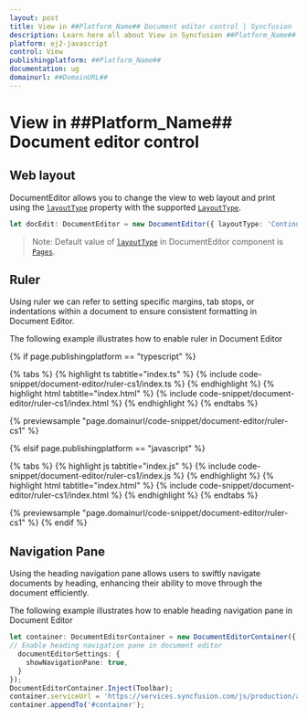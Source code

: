 ```yaml
---
layout: post
title: View in ##Platform_Name## Document editor control | Syncfusion
description: Learn here all about View in Syncfusion ##Platform_Name## Document editor control of Syncfusion Essential JS 2 and more.
platform: ej2-javascript
control: View 
publishingplatform: ##Platform_Name##
documentation: ug
domainurl: ##DomainURL##
---
```

# View in ##Platform_Name## Document editor control

## Web layout

DocumentEditor allows you to change the view to web layout and print using the [`layoutType`](../../api/document-editor#layouttype) property with the supported [`LayoutType`](../../api/document-editor/layoutType/).

```ts
let docEdit: DocumentEditor = new DocumentEditor({ layoutType: 'Continuous'});
```

>Note: Default value of [`layoutType`](../../api/document-editor#layouttype) in DocumentEditor component is [`Pages`](../../api/document-editor/layoutType/).

## Ruler

Using ruler we can refer to setting specific margins, tab stops, or indentations within a document to ensure consistent formatting in Document Editor.

The following example illustrates how to enable ruler in Document Editor

{% if page.publishingplatform == "typescript" %}

{% tabs %}
{% highlight ts tabtitle="index.ts" %}
{% include code-snippet/document-editor/ruler-cs1/index.ts %}
{% endhighlight %}
{% highlight html tabtitle="index.html" %}
{% include code-snippet/document-editor/ruler-cs1/index.html %}
{% endhighlight %}
{% endtabs %}
        
{% previewsample "page.domainurl/code-snippet/document-editor/ruler-cs1" %}

{% elsif page.publishingplatform == "javascript" %}

{% tabs %}
{% highlight js tabtitle="index.js" %}
{% include code-snippet/document-editor/ruler-cs1/index.js %}
{% endhighlight %}
{% highlight html tabtitle="index.html" %}
{% include code-snippet/document-editor/ruler-cs1/index.html %}
{% endhighlight %}
{% endtabs %}

{% previewsample "page.domainurl/code-snippet/document-editor/ruler-cs1" %}
{% endif %}

## Navigation Pane

Using the heading navigation pane allows users to swiftly navigate documents by heading, enhancing their ability to move through the document efficiently.

The following example illustrates how to enable heading navigation pane in Document Editor

```ts
let container: DocumentEditorContainer = new DocumentEditorContainer({ enableToolbar: true,height: '590px',
// Enable heading navigation pane in document editor
  documentEditorSettings: {
    showNavigationPane: true,
  }
});
DocumentEditorContainer.Inject(Toolbar);
container.serviceUrl = 'https://services.syncfusion.com/js/production/api/documenteditor/';
container.appendTo('#container');
```